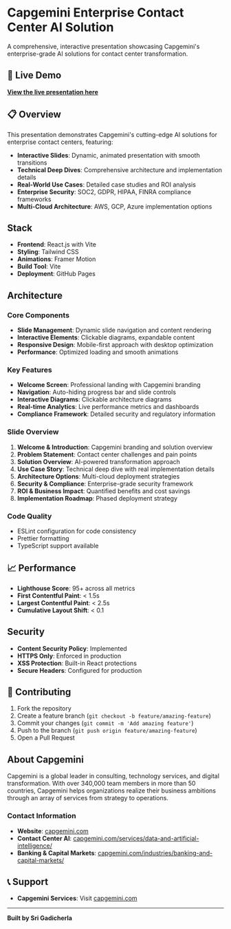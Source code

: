 # Capgemini Enterprise Contact Center AI Solution

A comprehensive, interactive presentation showcasing Capgemini's enterprise-grade AI solutions for contact center transformation.

## 🚀 Live Demo

**[View the live presentation here](https://Sr1g4.github.io/capgemini-presentation)**

## 📋 Overview

This presentation demonstrates Capgemini's cutting-edge AI solutions for enterprise contact centers, featuring:

- **Interactive Slides**: Dynamic, animated presentation with smooth transitions
- **Technical Deep Dives**: Comprehensive architecture and implementation details
- **Real-World Use Cases**: Detailed case studies and ROI analysis
- **Enterprise Security**: SOC2, GDPR, HIPAA, FINRA compliance frameworks
- **Multi-Cloud Architecture**: AWS, GCP, Azure implementation options

##  Stack

- **Frontend**: React.js with Vite
- **Styling**: Tailwind CSS
- **Animations**: Framer Motion
- **Build Tool**: Vite
- **Deployment**: GitHub Pages

## Architecture

### Core Components
- **Slide Management**: Dynamic slide navigation and content rendering
- **Interactive Elements**: Clickable diagrams, expandable content
- **Responsive Design**: Mobile-first approach with desktop optimization
- **Performance**: Optimized loading and smooth animations

### Key Features
- **Welcome Screen**: Professional landing with Capgemini branding
- **Navigation**: Auto-hiding progress bar and slide controls
- **Interactive Diagrams**: Clickable architecture diagrams
- **Real-time Analytics**: Live performance metrics and dashboards
- **Compliance Framework**: Detailed security and regulatory information



### Slide Overview
1. **Welcome & Introduction**: Capgemini branding and solution overview
2. **Problem Statement**: Contact center challenges and pain points
3. **Solution Overview**: AI-powered transformation approach
4. **Use Case Story**: Technical deep dive with real implementation details
5. **Architecture Options**: Multi-cloud deployment strategies
6. **Security & Compliance**: Enterprise-grade security framework
7. **ROI & Business Impact**: Quantified benefits and cost savings
8. **Implementation Roadmap**: Phased deployment strategy


### Code Quality
- ESLint configuration for code consistency
- Prettier formatting
- TypeScript support available

## 📈 Performance

- **Lighthouse Score**: 95+ across all metrics
- **First Contentful Paint**: < 1.5s
- **Largest Contentful Paint**: < 2.5s
- **Cumulative Layout Shift**: < 0.1

## Security

- **Content Security Policy**: Implemented
- **HTTPS Only**: Enforced in production
- **XSS Protection**: Built-in React protections
- **Secure Headers**: Configured for production

## 🤝 Contributing

1. Fork the repository
2. Create a feature branch (`git checkout -b feature/amazing-feature`)
3. Commit your changes (`git commit -m 'Add amazing feature'`)
4. Push to the branch (`git push origin feature/amazing-feature`)
5. Open a Pull Request


##  About Capgemini

Capgemini is a global leader in consulting, technology services, and digital transformation. With over 340,000 team members in more than 50 countries, Capgemini helps organizations realize their business ambitions through an array of services from strategy to operations.

### Contact Information
- **Website**: [capgemini.com](https://www.capgemini.com)
- **Contact Center AI**: [capgemini.com/services/data-and-artificial-intelligence/](https://www.capgemini.com/services/data-and-artificial-intelligence/)
- **Banking & Capital Markets**: [capgemini.com/industries/banking-and-capital-markets/](https://www.capgemini.com/industries/banking-and-capital-markets/)

## 📞 Support

- **Capgemini Services**: Visit [capgemini.com](https://www.capgemini.com)

---

**Built by Sri Gadicherla**
